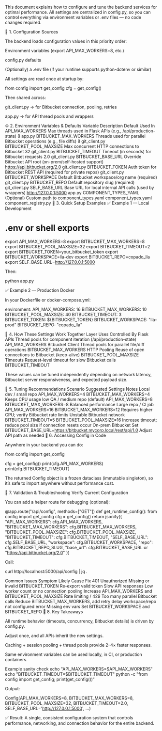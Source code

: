 This document explains how to configure and tune the backend services for optimal performance.
All settings are centralized in config.py, so you can control everything via environment variables or .env files — no code changes required.

🧩 1. Configuration Sources

The backend loads configuration values in this priority order:

Environment variables (export API_MAX_WORKERS=8, etc.)

config.py defaults

(Optionally) a .env file (if your runtime supports python-dotenv or similar)

All settings are read once at startup by:

from config import get_config
cfg = get_config()


Then shared across:

git_client.py → for Bitbucket connection, pooling, retries

app.py → for API thread pools and wrappers

⚙️ 2. Environment Variables & Defaults
Variable	Description	Default	Used In
API_MAX_WORKERS	Max threads used in Flask APIs (e.g., /api/production-state)	8	app.py
BITBUCKET_MAX_WORKERS	Threads used for parallel Bitbucket operations (e.g., file diffs)	8	git_client.py
BITBUCKET_POOL_MAXSIZE	Max concurrent HTTP connections to Bitbucket	32	git_client.py
BITBUCKET_TIMEOUT	Timeout (in seconds) for Bitbucket requests	2.0	git_client.py
BITBUCKET_BASE_URL	Override Bitbucket API root (on-prem/self-hosted support)	https://api.bitbucket.org/2.0	git_client.py
BITBUCKET_TOKEN	Auth token for Bitbucket REST API	(required for private repos)	git_client.py
BITBUCKET_WORKSPACE	Default Bitbucket workspace/org name	(required)	git_client.py
BITBUCKET_REPO	Default repository slug	(required)	git_client.py
SELF_BASE_URL	Base URL for local internal API calls (used by wrappers)	http://127.0.0.1:5000	app.py
COMPONENT_TYPES_YAML	(Optional) Custom path to component_types.yaml	component_types.yaml	component_registry.py
🧪 3. Quick Setup Examples
✅ Example 1 — Local Development
# .env or shell exports
export API_MAX_WORKERS=8
export BITBUCKET_MAX_WORKERS=8
export BITBUCKET_POOL_MAXSIZE=32
export BITBUCKET_TIMEOUT=2
export BITBUCKET_TOKEN=your_bitbucket_token
export BITBUCKET_WORKSPACE=lla-dev
export BITBUCKET_REPO=copado_lla
export SELF_BASE_URL=http://127.0.0.1:5000


Then:

python app.py

✅ Example 2 — Production Docker

In your Dockerfile or docker-compose.yml:

environment:
  API_MAX_WORKERS: 16
  BITBUCKET_MAX_WORKERS: 10
  BITBUCKET_POOL_MAXSIZE: 40
  BITBUCKET_TIMEOUT: 3
  BITBUCKET_TOKEN: ${BITBUCKET_TOKEN}
  BITBUCKET_WORKSPACE: "lla-prod"
  BITBUCKET_REPO: "copado_lla"

🧵 4. How These Settings Work Together
Layer	Uses	Controlled By
Flask APIs	Thread pools for component iteration (/api/production-state)	API_MAX_WORKERS
Bitbucket Client	Thread pools for parallel file/diff operations	BITBUCKET_MAX_WORKERS
HTTP Pooling	Reuse of open connections to Bitbucket (keep-alive)	BITBUCKET_POOL_MAXSIZE
Timeouts	Request-level timeout for slow Bitbucket calls	BITBUCKET_TIMEOUT

These values can be tuned independently depending on network latency, Bitbucket server responsiveness, and expected payload size.

🚀 5. Tuning Recommendations
Scenario	Suggested Settings	Notes
Local dev / small repo	API_MAX_WORKERS=4 BITBUCKET_MAX_WORKERS=4	Keeps CPU usage low
QA / medium repo (default)	API_MAX_WORKERS=8 BITBUCKET_MAX_WORKERS=8	Balanced performance
Large repo / CI job	API_MAX_WORKERS=16 BITBUCKET_MAX_WORKERS=12	Requires higher CPU; verify Bitbucket rate limits
Unstable Bitbucket network	BITBUCKET_TIMEOUT=5 BITBUCKET_POOL_MAXSIZE=16	Increase timeout; reduce pool size if connection resets occur
On-prem Bitbucket	Set BITBUCKET_BASE_URL=https://bitbucket.mycorp.local/rest/api/1.0	Adjust API path as needed
🧰 6. Accessing Config in Code

Anywhere in your backend you can do:

from config import get_config

cfg = get_config()
print(cfg.API_MAX_WORKERS)
print(cfg.BITBUCKET_TIMEOUT)


The returned Config object is a frozen dataclass (immutable singleton), so it’s safe to import anywhere without performance cost.

🧱 7. Validation & Troubleshooting
Verify Current Configuration

You can add a helper route for debugging (optional):

@app.route("/api/config", methods=["GET"])
def get_runtime_config():
    from config import get_config
    cfg = get_config()
    return jsonify({
        "API_MAX_WORKERS": cfg.API_MAX_WORKERS,
        "BITBUCKET_MAX_WORKERS": cfg.BITBUCKET_MAX_WORKERS,
        "BITBUCKET_POOL_MAXSIZE": cfg.BITBUCKET_POOL_MAXSIZE,
        "BITBUCKET_TIMEOUT": cfg.BITBUCKET_TIMEOUT,
        "SELF_BASE_URL": cfg.SELF_BASE_URL,
        "workspace": cfg.BITBUCKET_WORKSPACE,
        "repo": cfg.BITBUCKET_REPO_SLUG,
        "base_url": cfg.BITBUCKET_BASE_URL or "https://api.bitbucket.org/2.0"
    })


Call:

curl http://localhost:5000/api/config | jq .

Common Issues
Symptom	Likely Cause	Fix
401 Unauthorized	Missing or invalid BITBUCKET_TOKEN	Re-export valid token
Slow API responses	Low worker count or no connection pooling	Increase API_MAX_WORKERS and BITBUCKET_POOL_MAXSIZE
Rate limiting / 429	Too many parallel Bitbucket calls	Reduce BITBUCKET_MAX_WORKERS, add retry delay
workspace/repo not configured error	Missing env vars	Set BITBUCKET_WORKSPACE and BITBUCKET_REPO
🧠 8. Key Takeaways

All runtime behavior (timeouts, concurrency, Bitbucket details) is driven by config.py.

Adjust once, and all APIs inherit the new settings.

Caching + session pooling + thread pools provide 2–4× faster responses.

Same environment variables can be used locally, in CI, or production containers.

Example sanity check
echo "API_MAX_WORKERS=$API_MAX_WORKERS"
echo "BITBUCKET_TIMEOUT=$BITBUCKET_TIMEOUT"
python -c "from config import get_config; print(get_config())"


Output:

Config(API_MAX_WORKERS=8, BITBUCKET_MAX_WORKERS=8, BITBUCKET_POOL_MAXSIZE=32, BITBUCKET_TIMEOUT=2.0, SELF_BASE_URL='http://127.0.0.1:5000', ...)


✅ Result:
A single, consistent configuration system that controls performance, networking, and connection behavior for the entire backend.